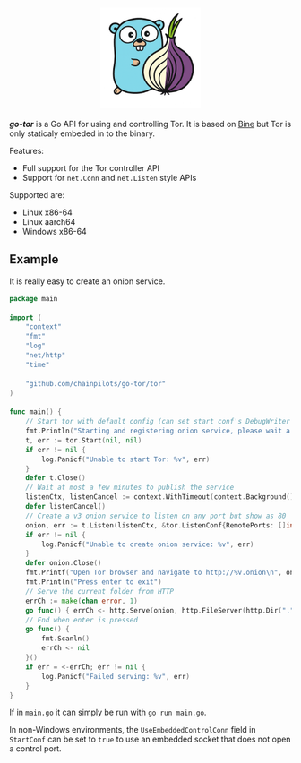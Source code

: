 # <img src="logo/go-tor-logo.png" style="display:block; margin:auto;" width="180px">

***go-tor*** is a Go API for using and controlling Tor. It is based on [Bine](https://www.github.com/cretz/bine) but Tor is only staticaly embeded in to the binary.

Features:

* Full support for the Tor controller API
* Support for `net.Conn` and `net.Listen` style APIs

Supported are:
- Linux x86-64
- Linux aarch64
- Windows x86-64

## Example

It is really easy to create an onion service.

```go
package main

import (
	"context"
	"fmt"
	"log"
	"net/http"
	"time"

	"github.com/chainpilots/go-tor/tor"
)

func main() {
	// Start tor with default config (can set start conf's DebugWriter to os.Stdout for debug logs)
	fmt.Println("Starting and registering onion service, please wait a couple of minutes...")
	t, err := tor.Start(nil, nil)
	if err != nil {
		log.Panicf("Unable to start Tor: %v", err)
	}
	defer t.Close()
	// Wait at most a few minutes to publish the service
	listenCtx, listenCancel := context.WithTimeout(context.Background(), 3*time.Minute)
	defer listenCancel()
	// Create a v3 onion service to listen on any port but show as 80
	onion, err := t.Listen(listenCtx, &tor.ListenConf{RemotePorts: []int{80}})
	if err != nil {
		log.Panicf("Unable to create onion service: %v", err)
	}
	defer onion.Close()
	fmt.Printf("Open Tor browser and navigate to http://%v.onion\n", onion.ID)
	fmt.Println("Press enter to exit")
	// Serve the current folder from HTTP
	errCh := make(chan error, 1)
	go func() { errCh <- http.Serve(onion, http.FileServer(http.Dir("."))) }()
	// End when enter is pressed
	go func() {
		fmt.Scanln()
		errCh <- nil
	}()
	if err = <-errCh; err != nil {
		log.Panicf("Failed serving: %v", err)
	}
}
```

If in `main.go` it can simply be run with `go run main.go`.

In non-Windows environments, the `UseEmbeddedControlConn` field in `StartConf` can be set to `true` to use an embedded socket that does not open a control port.
